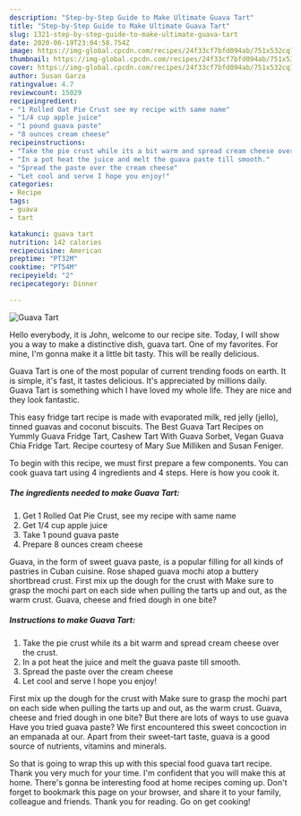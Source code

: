 ```yaml
---
description: "Step-by-Step Guide to Make Ultimate Guava Tart"
title: "Step-by-Step Guide to Make Ultimate Guava Tart"
slug: 1321-step-by-step-guide-to-make-ultimate-guava-tart
date: 2020-06-19T23:04:58.754Z
image: https://img-global.cpcdn.com/recipes/24f33cf7bfd094ab/751x532cq70/guava-tart-recipe-main-photo.jpg
thumbnail: https://img-global.cpcdn.com/recipes/24f33cf7bfd094ab/751x532cq70/guava-tart-recipe-main-photo.jpg
cover: https://img-global.cpcdn.com/recipes/24f33cf7bfd094ab/751x532cq70/guava-tart-recipe-main-photo.jpg
author: Susan Garza
ratingvalue: 4.7
reviewcount: 15029
recipeingredient:
- "1 Rolled Oat Pie Crust see my recipe with same name"
- "1/4 cup apple juice"
- "1 pound guava paste"
- "8 ounces cream cheese"
recipeinstructions:
- "Take the pie crust while its a bit warm and spread cream cheese over the crust."
- "In a pot heat the juice and melt the guava paste till smooth."
- "Spread the paste over the cream cheese"
- "Let cool and serve I hope you enjoy!"
categories:
- Recipe
tags:
- guava
- tart

katakunci: guava tart 
nutrition: 142 calories
recipecuisine: American
preptime: "PT32M"
cooktime: "PT54M"
recipeyield: "2"
recipecategory: Dinner

---
```



![Guava Tart](https://img-global.cpcdn.com/recipes/24f33cf7bfd094ab/751x532cq70/guava-tart-recipe-main-photo.jpg)

Hello everybody, it is John, welcome to our recipe site. Today, I will show you a way to make a distinctive dish, guava tart. One of my favorites. For mine, I'm gonna make it a little bit tasty. This will be really delicious.

Guava Tart is one of the most popular of current trending foods on earth. It is simple, it's fast, it tastes delicious. It's appreciated by millions daily. Guava Tart is something which I have loved my whole life. They are nice and they look fantastic.

This easy fridge tart recipe is made with evaporated milk, red jelly (jello), tinned guavas and coconut biscuits. The Best Guava Tart Recipes on Yummly Guava Fridge Tart, Cashew Tart With Guava Sorbet, Vegan Guava Chia Fridge Tart. Recipe courtesy of Mary Sue Milliken and Susan Feniger.


To begin with this recipe, we must first prepare a few components. You can cook guava tart using 4 ingredients and 4 steps. Here is how you cook it.

<!--inarticleads1-->

##### The ingredients needed to make Guava Tart:

1. Get 1 Rolled Oat Pie Crust, see my recipe with same name
1. Get 1/4 cup apple juice
1. Take 1 pound guava paste
1. Prepare 8 ounces cream cheese


Guava, in the form of sweet guava paste, is a popular filling for all kinds of pastries in Cuban cuisine. Rose shaped guava mochi atop a buttery shortbread crust. First mix up the dough for the crust with Make sure to grasp the mochi part on each side when pulling the tarts up and out, as the warm crust. Guava, cheese and fried dough in one bite? 

<!--inarticleads2-->

##### Instructions to make Guava Tart:

1. Take the pie crust while its a bit warm and spread cream cheese over the crust.
1. In a pot heat the juice and melt the guava paste till smooth.
1. Spread the paste over the cream cheese
1. Let cool and serve I hope you enjoy!


First mix up the dough for the crust with Make sure to grasp the mochi part on each side when pulling the tarts up and out, as the warm crust. Guava, cheese and fried dough in one bite? But there are lots of ways to use guava Have you tried guava paste? We first encountered this sweet concoction in an empanada at our. Apart from their sweet-tart taste, guava is a good source of nutrients, vitamins and minerals. 

So that is going to wrap this up with this special food guava tart recipe. Thank you very much for your time. I'm confident that you will make this at home. There's gonna be interesting food at home recipes coming up. Don't forget to bookmark this page on your browser, and share it to your family, colleague and friends. Thank you for reading. Go on get cooking!
